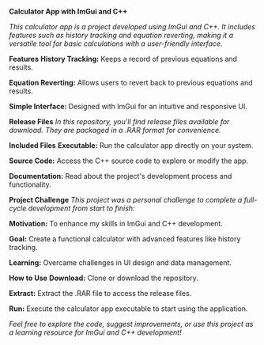 **Calculator App with ImGui and C++**

*This calculator app is a project developed using ImGui and C++. It includes features such as history tracking and equation reverting, making it a versatile tool for basic calculations with a user-friendly interface.*

**Features**
**History Tracking:** Keeps a record of previous equations and results.

**Equation Reverting:** Allows users to revert back to previous equations and results.

**Simple Interface:** Designed with ImGui for an intuitive and responsive UI.

**Release Files**
*In this repository, you'll find release files available for download. They are packaged in a .RAR format for convenience.*

**Included Files**
**Executable:** Run the calculator app directly on your system.

**Source Code:** Access the C++ source code to explore or modify the app.

**Documentation:** Read about the project's development process and functionality.

**Project Challenge**
*This project was a personal challenge to complete a full-cycle development from start to finish:*

**Motivation:** To enhance my skills in ImGui and C++ development.

**Goal:** Create a functional calculator with advanced features like history tracking.

**Learning:** Overcame challenges in UI design and data management.

**How to Use**
**Download:** Clone or download the repository.

**Extract:** Extract the .RAR file to access the release files.

**Run:** Execute the calculator app executable to start using the application.

*Feel free to explore the code, suggest improvements, or use this project as a learning resource for ImGui and C++ development!*
